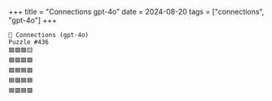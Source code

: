+++
title = "Connections gpt-4o"
date = 2024-08-20
tags = ["connections", "gpt-4o"]
+++

```text
🤖 Connections (gpt-4o) 
Puzzle #436
🟩🟩🟩🟨
🟩🟩🟩🟩
🟪🟦🟦🟪
🟦🟪🟦🟦
🟦🟪🟦🟪
```
